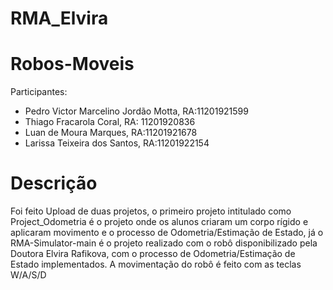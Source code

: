 # RMA_Elvira

# Robos-Moveis
Participantes:
- Pedro Victor Marcelino Jordão Motta, RA:11201921599
- Thiago Fracarola Coral, RA: 11201920836
- Luan de Moura Marques, RA:11201921678
- Larissa Teixeira dos Santos, RA:11201922154


# Descrição 
Foi feito Upload de duas projetos, o primeiro projeto intitulado como Project_Odometria é o projeto onde os alunos criaram um corpo rígido e aplicaram movimento e o processo de Odometria/Estimação de Estado, já o RMA-Simulator-main é o projeto realizado com o robô disponibilizado pela Doutora Elvira Rafikova, com o processo de Odometria/Estimação de Estado implementados.
A movimentação do robô é feito com as teclas W/A/S/D
